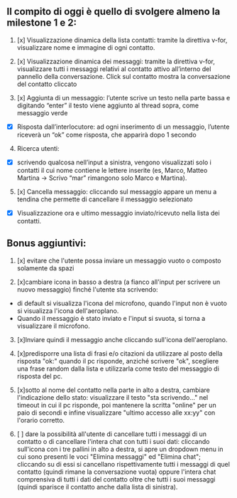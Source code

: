 ## Il compito di oggi è quello di svolgere almeno la milestone 1 e 2:

1. [x] Visualizzazione dinamica della lista contatti: tramite la direttiva v-for, visualizzare nome e immagine di ogni contatto.

2. [x] Visualizzazione dinamica dei messaggi: tramite la direttiva v-for, visualizzare tutti i messaggi relativi al contatto attivo all’interno del pannello della conversazione. Click sul contatto mostra la conversazione del contatto cliccato

3. [x] Aggiunta di un messaggio: l’utente scrive un testo nella parte bassa e digitando “enter” il testo viene aggiunto al thread sopra, come messaggio verde
- [x] Risposta dall’interlocutore: ad ogni inserimento di un messaggio, l’utente riceverà un “ok” come risposta, che apparirà dopo 1 secondo

4. Ricerca utenti: 
- [x] scrivendo qualcosa nell’input a sinistra, vengono visualizzati solo i contatti il cui nome contiene le lettere inserite (es, Marco, Matteo Martina -> Scrivo
“mar” rimangono solo Marco e Martina).

5. [x] Cancella messaggio: cliccando sul messaggio appare un menu a tendina che permette di cancellare il messaggio selezionato
- [x] Visualizzazione ora e ultimo messaggio inviato/ricevuto nella lista dei contatti.

## Bonus aggiuntivi:
1. [x] evitare che l'utente possa inviare un messaggio vuoto o composto solamente da spazi

2. [x]cambiare icona in basso a destra (a fianco all'input per scrivere un nuovo messaggio) finché l'utente sta scrivendo: 
- di default si visualizza l'icona del microfono, quando l'input non è vuoto si visualizza l'icona dell'aeroplano. 
- Quando il messaggio è stato inviato e l'input si svuota, si torna a visualizzare il microfono.

3. [x]Inviare quindi il messaggio anche cliccando sull'icona dell'aeroplano.

4. [x]predisporre una lista di frasi e/o citazioni da utilizzare al posto della risposta "ok:" quando il pc risponde, anziché scrivere "ok", scegliere una frase random dalla lista e utilizzarla come testo del messaggio di risposta del pc.

5. [x]sotto al nome del contatto nella parte in alto a destra, cambiare l'indicazione dello stato: visualizzare il testo "sta scrivendo..." nel timeout in cui il pc risponde, poi mantenere la scritta "online" per un paio di secondi e infine visualizzare "ultimo accesso alle xx:yy" con l'orario corretto.

6. [ ] dare la possibilità all'utente di cancellare tutti i messaggi di un contatto o di cancellare l'intera chat con tutti i suoi dati: cliccando sull'icona con i tre pallini in alto a destra, si apre un dropdown menu in cui sono presenti le voci "Elimina messaggi" ed "Elimina chat"; cliccando su di essi si cancellano rispettivamente tutti i messaggi di quel contatto (quindi rimane la conversazione vuota) oppure l'intera chat comprensiva di tutti i dati del contatto oltre che tutti i suoi messaggi (quindi sparisce il contatto anche dalla lista di sinistra).
